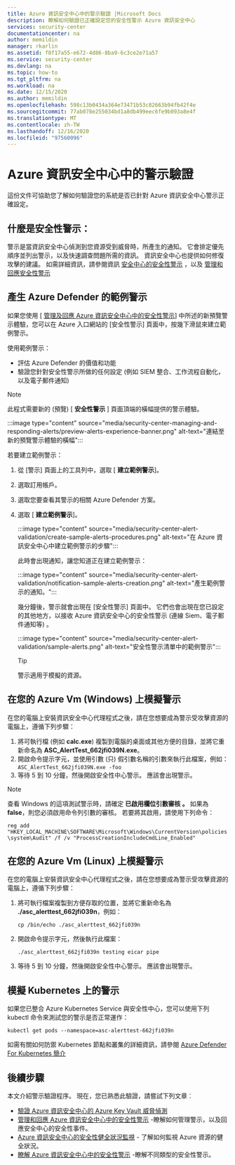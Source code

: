 ```yaml
---
title: Azure 資訊安全中心中的警示驗證 |Microsoft Docs
description: 瞭解如何驗證已正確設定您的安全性警示 Azure 資訊安全中心
services: security-center
documentationcenter: na
author: memildin
manager: rkarlin
ms.assetid: f8f17a55-e672-4d86-8ba9-6c3ce2e71a57
ms.service: security-center
ms.devlang: na
ms.topic: how-to
ms.tgt_pltfrm: na
ms.workload: na
ms.date: 12/15/2020
ms.author: memildin
ms.openlocfilehash: 598c13b0434a364e73471b53c82663b94fb42f4e
ms.sourcegitcommit: 77ab078e255034bd1a8db499eec6fe9b093a8e4f
ms.translationtype: MT
ms.contentlocale: zh-TW
ms.lasthandoff: 12/16/2020
ms.locfileid: "97560096"
---
```

# <a name="alert-validation-in-azure-security-center"></a>Azure 資訊安全中心中的警示驗證
這份文件可協助您了解如何驗證您的系統是否已針對 Azure 資訊安全中心警示正確設定。

## <a name="what-are-security-alerts"></a>什麼是安全性警示：
警示是當資訊安全中心偵測到您資源受到威脅時，所產生的通知。 它會排定優先順序並列出警示，以及快速調查問題所需的資訊。 資訊安全中心也提供如何修復攻擊的建議。
如需詳細資訊，請參閱資訊 [安全中心的安全性警示](security-center-alerts-overview.md) ，以及 [管理和回應安全性警示](security-center-managing-and-responding-alerts.md)


## <a name="generate-sample-azure-defender-alerts"></a>產生 Azure Defender 的範例警示

如果您使用 [ [管理及回應 Azure 資訊安全中心中的安全性警示](security-center-managing-and-responding-alerts.md)] 中所述的新預覽警示體驗，您可以在 Azure 入口網站的 [安全性警示] 頁面中，按幾下滑鼠來建立範例警示。

使用範例警示：

- 評估 Azure Defender 的價值和功能
- 驗證您針對安全性警示所做的任何設定 (例如 SIEM 整合、工作流程自動化，以及電子郵件通知) 

> [!NOTE]
> 此程式需要新的 (預覽) [ **安全性警示** ] 頁面頂端的橫幅提供的警示體驗。
>
> :::image type="content" source="media/security-center-managing-and-responding-alerts/preview-alerts-experience-banner.png" alt-text="連結至新的預覽警示體驗的橫幅":::

若要建立範例警示：

1. 從 [警示] 頁面上的工具列中，選取 [ **建立範例警示**]。 
1. 選取訂用帳戶。
1. 選取您要查看其警示的相關 Azure Defender 方案。 
1. 選取 [ **建立範例警示**]。

    :::image type="content" source="media/security-center-alert-validation/create-sample-alerts-procedures.png" alt-text="在 Azure 資訊安全中心中建立範例警示的步驟":::
    
    此時會出現通知，讓您知道正在建立範例警示：

    :::image type="content" source="media/security-center-alert-validation/notification-sample-alerts-creation.png" alt-text="產生範例警示的通知。":::

    幾分鐘後，警示就會出現在 [安全性警示] 頁面中。 它們也會出現在您已設定的其他地方，以接收 Azure 資訊安全中心的安全性警示 (連線 Siem、電子郵件通知等) 。

    :::image type="content" source="media/security-center-alert-validation/sample-alerts.png" alt-text="安全性警示清單中的範例警示":::

    > [!TIP]
    > 警示適用于模擬的資源。

## <a name="simulate-alerts-on-your-azure-vms-windows"></a>在您的 Azure Vm (Windows) 上模擬警示 <a name="validate-windows"></a>

在您的電腦上安裝資訊安全中心代理程式之後，請在您想要成為警示受攻擊資源的電腦上，遵循下列步驟：

1. 將可執行檔 (例如 **calc.exe**) 複製到電腦的桌面或其他方便的目錄，並將它重新命名為 **ASC_AlertTest_662jfi039N.exe**。
1. 開啟命令提示字元，並使用引數 (只) 假引數名稱的引數來執行此檔案，例如： ```ASC_AlertTest_662jfi039N.exe -foo```
1. 等待 5 到 10 分鐘，然後開啟安全性中心警示。 應該會出現警示。

> [!NOTE]
> 查看 Windows 的這項測試警示時，請確定 **已啟用欄位引數審核** **。** 如果為 **false**，則您必須啟用命令列引數的審核。 若要將其啟用，請使用下列命令：
>
>```reg add "HKEY_LOCAL_MACHINE\SOFTWARE\Microsoft\Windows\CurrentVersion\policies\system\Audit" /f /v "ProcessCreationIncludeCmdLine_Enabled"```

## <a name="simulate-alerts-on-your-azure-vms-linux"></a>在您的 Azure Vm (Linux) 上模擬警示 <a name="validate-linux"></a>

在您的電腦上安裝資訊安全中心代理程式之後，請在您想要成為警示受攻擊資源的電腦上，遵循下列步驟：
1. 將可執行檔案複製到方便存取的位置，並將它重新命名為 **./asc_alerttest_662jfi039n**，例如：

    ```cp /bin/echo ./asc_alerttest_662jfi039n```

1. 開啟命令提示字元，然後執行此檔案：

    ```./asc_alerttest_662jfi039n testing eicar pipe```

1. 等待 5 到 10 分鐘，然後開啟安全性中心警示。 應該會出現警示。


## <a name="simulate-alerts-on-kubernetes"></a>模擬 Kubernetes 上的警示 <a name="validate-kubernetes"></a>

如果您已整合 Azure Kubernetes Service 與安全性中心，您可以使用下列 kubectl 命令來測試您的警示是否正常運作：

```kubectl get pods --namespace=asc-alerttest-662jfi039n```

如需有關如何防禦 Kubernetes 節點和叢集的詳細資訊，請參閱 [Azure Defender For Kubernetes 簡介](defender-for-kubernetes-introduction.md)

## <a name="next-steps"></a>後續步驟
本文介紹警示驗證程序。 現在，您已熟悉此驗證，請嘗試下列文章︰

* [驗證 Azure 資訊安全中心的 Azure Key Vault 威脅偵測](https://techcommunity.microsoft.com/t5/azure-security-center/validating-azure-key-vault-threat-detection-in-azure-security/ba-p/1220336)
* [管理和回應 Azure 資訊安全中心中的安全性警示](security-center-managing-and-responding-alerts.md) -瞭解如何管理警示，以及回應安全中心的安全性事件。
* [Azure 資訊安全中心的安全性健全狀況監視](security-center-monitoring.md) - 了解如何監視 Azure 資源的健全狀況。
* [瞭解 Azure 資訊安全中心中的安全性警示](./security-center-alerts-overview.md) -瞭解不同類型的安全性警示。